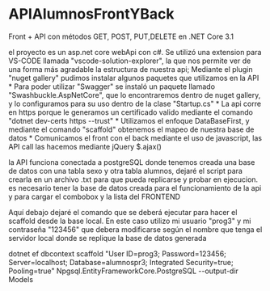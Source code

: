 # APIAlumnosFrontYBack
Front + API con métodos GET, POST, PUT,DELETE en .NET Core 3.1


el proyecto es un  asp.net core webApi con c#. 
Se utilizó una extension para VS-CODE llamada "vscode-solution-explorer", la que nos permite ver de una forma más agradable la estructura de nuestra api; Mediante el plugin "nuget gallery" pudimos instalar algunos paquetes que utilizamos en la API
    * Para poder utilizar "Swagger" se instaló un paquete llamado "Swashbuckle.AspNetCore", que lo encontraremos dentro de nuget gallery, y lo configuramos para su uso dentro de la clase "Startup.cs"
    * La api corre en https porque le generamos un certificado valido mediante el comando "dotnet dev-certs https --trust"
    * Utilizamos el enfoque DataBaseFirst, y mediante el comando "scaffold" obtenemos el mapeo de nuestra base de datos 
    * Comunicamos el front con el back mediante el uso de javascript, las API call las hacemos mediante jQuery $.ajax()

la API funciona conectada a postgreSQL donde tenemos creada una base de datos con una tabla sexo y otra tabla alumnos, dejaré el script para crearla en un archivo .txt para que pueda replicarse y probar en ejecucion. es necesario tener la base de datos creada para el funcionamiento de la api y para cargar el combobox y la lista del FRONTEND

Aquí debajo dejaré el comando que se deberá ejecutar para hacer el scaffold desde la base local. En este caso utilizo mi usuario "prog3" y mi contraseña "123456" que debera modificarse según el nombre que tenga el servidor local donde se replique la base de datos generada

dotnet ef dbcontext scaffold "User ID=prog3; Password=123456; Server=localhost; Database=alumnospr3; Integrated Security=true; Pooling=true" Npgsql.EntityFrameworkCore.PostgreSQL --output-dir Models

